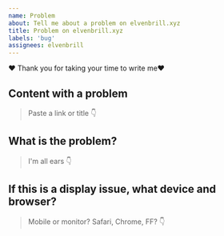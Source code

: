 ```yaml
---
name: Problem
about: Tell me about a problem on elvenbrill.xyz
title: Problem on elvenbrill.xyz
labels: 'bug'
assignees: elvenbrill
---
```


❤️ Thank you for taking your time to write me❤️

## Content with a problem

> Paste a link or title 👇

## What is the problem?

> I'm all ears 👇

## If this is a display issue, what device and browser?

> Mobile or monitor? Safari, Chrome, FF? 👇
